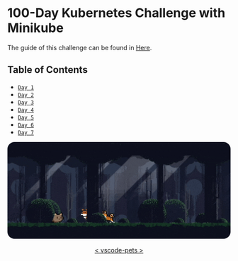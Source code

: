# 100-Day Kubernetes Challenge with Minikube

The guide of this challenge can be found in [Here](https://github.com/FajarMaftuhFadli/100-Days-Kubernetes-Challange/tree/main).

## Table of Contents

- [`Day 1`](./logs/day-1/README.md)
- [`Day 2`](./logs/day-2/README.md)
- [`Day 3`](./logs/day-3/README.md)
- [`Day 4`](./logs/day-4/README.md)
- [`Day 5`](./logs/day-5/README.md)
- [`Day 6`](./logs/day-6/README.md)
- [`Day 7`](./logs/day-7/README.md)

<p align="center">
    <img style="border-radius: 1rem;" src="img/0.1.gif">
</p>
<p align="center">
    <a href="https://marketplace.visualstudio.com/items?itemName=tonybaloney.vscode-pets">< vscode-pets ></a>
</p>
